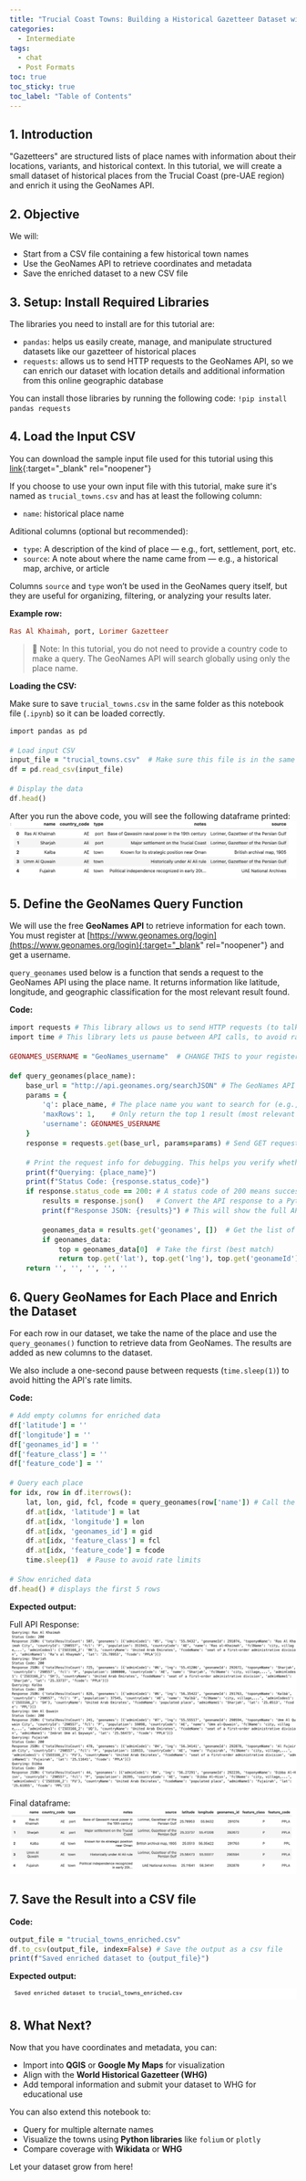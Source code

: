 ```yaml
---
title: "Trucial Coast Towns: Building a Historical Gazetteer Dataset with GeoNames"
categories:
  - Intermediate
tags:
  - chat
  - Post Formats
toc: true
toc_sticky: true
toc_label: "Table of Contents"
---
```


## 1. Introduction

"Gazetteers" are structured lists of place names with information about their locations, variants, and historical context. In this tutorial, we will create a small dataset of historical places from the Trucial Coast (pre-UAE region) and enrich it using the GeoNames API.

## 2. Objective
We will:
- Start from a CSV file containing a few historical town names
- Use the GeoNames API to retrieve coordinates and metadata
- Save the enriched dataset to a new CSV file


## 3. Setup: Install Required Libraries

The libraries you need to install are for this tutorial are:

- `pandas`: helps us easily create, manage, and manipulate structured datasets like our gazetteer of historical places
- `requests`: allows us to send HTTP requests to the GeoNames API, so we can enrich our dataset with location details and additional information from this online geographic database

You can install those libraries by running the following code:
```!pip install pandas requests```

## 4. Load the Input CSV

You can download the sample input file used for this tutorial using this [link](https://github.com/dhp-toolkit/dhp-toolkit.github.io/blob/master/assets/trucial_towns.csv.zip){:target="_blank" rel="noopener"}

If you choose to use your own input file with this tutorial, make sure it's named as `trucial_towns.csv` and has at least the following column:
- `name`: historical place name


Aditional columns (optional but recommended):
- `type`: A description of the kind of place — e.g., fort, settlement, port, etc.
- `source`: A note about where the name came from — e.g., a historical map, archive, or article

Columns `source` and `type` won’t be used in the GeoNames query itself, but they are useful for organizing, filtering, or analyzing your results later.

**Example row:**

```ruby
Ras Al Khaimah,	port, Lorimer Gazetteer
```
> 📌 Note: In this tutorial, you do not need to provide a country code to make a query. The GeoNames API will search globally using only the place name.


**Loading the CSV:**

Make sure to save `trucial_towns.csv` in the same folder as this notebook file (`.ipynb`) so it can be loaded correctly.

```ruby
import pandas as pd

# Load input CSV
input_file = "trucial_towns.csv"  # Make sure this file is in the same folder as your notebook
df = pd.read_csv(input_file)

# Display the data
df.head()
```

After you run the above code, you will see the following dataframe printed:
![Output](/assets/images/geonames/tutorial-geonames-4.1.png)


## 5. Define the GeoNames Query Function

We will use the free **GeoNames API** to retrieve information for each town. You must register at [https://www.geonames.org/login](https://www.geonames.org/login){:target="_blank" rel="noopener"} and get a username.

`query_geonames` used below is a function that sends a request to the GeoNames API using the place name. It returns information like latitude, longitude, and geographic classification for the most relevant result found.

**Code:**

```ruby
import requests # This library allows us to send HTTP requests (to talk to web APIs)
import time # This library lets us pause between API calls, to avoid rate limits

GEONAMES_USERNAME = "GeoNames_username"  # CHANGE THIS to your registered GeoNames username

def query_geonames(place_name):
    base_url = "http://api.geonames.org/searchJSON" # The GeoNames API endpoint
    params = {
        'q': place_name, # The place name you want to search for (e.g., "Sharjah")
        'maxRows': 1,    # Only return the top 1 result (most relevant match)
        'username': GEONAMES_USERNAME
    }
    response = requests.get(base_url, params=params) # Send GET request to GeoNames
    
    # Print the request info for debugging. This helps you verify whether the request worked.
    print(f"Querying: {place_name}")
    print(f"Status Code: {response.status_code}") 
    if response.status_code == 200: # A status code of 200 means success.
        results = response.json()   # Convert the API response to a Python dictionary
        print(f"Response JSON: {results}") # This will show the full API response
        
        geonames_data = results.get('geonames', [])  # Get the list of results
        if geonames_data:
            top = geonames_data[0]  # Take the first (best match)
            return top.get('lat'), top.get('lng'), top.get('geonameId'), top.get('fcl'), top.get('fcode')
    return '', '', '', '', ''
```


## 6. Query GeoNames for Each Place and Enrich the Dataset

For each row in our dataset, we take the name of the place and use the `query_geonames()` function to retrieve data from GeoNames. The results are added as new columns to the dataset.

We also include a one-second pause between requests (`time.sleep(1)`) to avoid hitting the API's rate limits.

**Code:**

```ruby
# Add empty columns for enriched data
df['latitude'] = ''
df['longitude'] = ''
df['geonames_id'] = ''
df['feature_class'] = ''
df['feature_code'] = ''

# Query each place
for idx, row in df.iterrows():
    lat, lon, gid, fcl, fcode = query_geonames(row['name']) # Call the query_geonames function for each row listed in the dataframe
    df.at[idx, 'latitude'] = lat
    df.at[idx, 'longitude'] = lon
    df.at[idx, 'geonames_id'] = gid
    df.at[idx, 'feature_class'] = fcl
    df.at[idx, 'feature_code'] = fcode
    time.sleep(1)  # Pause to avoid rate limits

# Show enriched data
df.head() # displays the first 5 rows
```

**Expected output:**

Full API Response:
![API Response](/assets/images/geonames/tutorial-geonames-6.1.png)

Final dataframe:
![API Response](/assets/images/geonames/tutorial-geonames-6.2.png)

## 7. Save the Result into a CSV file

**Code:**

```ruby
output_file = "trucial_towns_enriched.csv"
df.to_csv(output_file, index=False) # Save the output as a csv file
print(f"Saved enriched dataset to {output_file}")
```
**Expected output:**

![Output](/assets/images/geonames/tutorial-geonames-7.1.png)


## 8. What Next?

Now that you have coordinates and metadata, you can:
- Import into **QGIS** or **Google My Maps** for visualization
- Align with the **World Historical Gazetteer (WHG)**
- Add temporal information and submit your dataset to WHG for educational use

You can also extend this notebook to:
- Query for multiple alternate names
- Visualize the towns using **Python libraries** like `folium` or `plotly`
- Compare coverage with **Wikidata** or **WHG**

Let your dataset grow from here!
